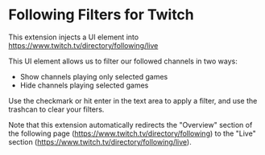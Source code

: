 # Following Filters for Twitch

This extension injects a UI element into https://www.twitch.tv/directory/following/live


This UI element allows us to filter our followed channels in two ways:
 - Show channels playing only selected games
 - Hide channels playing selected games


Use the checkmark or hit enter in the text area to apply a filter, and use the trashcan to clear your filters.


Note that this extension automatically redirects the "Overview" section of the following page (https://www.twitch.tv/directory/following) to the "Live" section (https://www.twitch.tv/directory/following/live).
